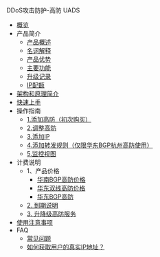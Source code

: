 <div class="sidebar_title"> DDoS攻击防护-高防 UADS</div>

* [概览](security/uads/overview)
* 产品简介
    * [产品概述](security/uads/concepts/overview) 
    * [名词解释](security/uads/concepts/term) 
    * [产品优势](security/uads/concepts/advantage)
    * [主要功能](security/uads/concepts/function)
    * [升级记录](security/uads/concepts/change)
    * [IP配额](security/uads/concepts/ipnumbers)
* [架构和原理简介](security/uads/architecture)
* [快速上手](security/uads/common) 
* 操作指南
    * [1.添加高防（初次购买）](security/uads/opintro/add)
    * [2.调整高防](security/uads/opintro/upgrade)
    * [3.添加IP](security/uads/opintro/addip)
    * [4.添加转发规则（仅限华东BGP杭州高防使用）](security/uads/opintro/addrules)
    * [5.监控视图](security/uads/opintro/dashboard)
* 计费说明
    * 1、产品价格
        * [华南BGP高防价格](security/uads/price/prices/southern)
        * [华东双线高防价格](security/uads/price/prices/east)
        * [华东BGP高防](security/uads/price/prices/bgp)
    * [2. 到期说明](security/uads/price/invalid)
    * [3. 升降级高防服务](security/uads/price/upgrade)
* [使用注意事项](security/uads/warning)
* FAQ
    * [常见问题](security/uads/faq/game)
    * [如何获取用户的真实IP地址？](security/uads/faq/howtogetip)


   
    
   
   
    
        
